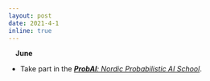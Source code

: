 ```yaml
---
layout: post
date: 2021-4-1
inline: true
---
```


&emsp;**June**
- Take part in the *<a href="https://probabilistic.ai">**ProbAI**: Nordic Probabilistic AI School</a>*.


